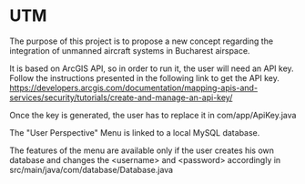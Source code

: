 # UTM

The purpose of this project is to propose a new concept regarding the integration of unmanned aircraft systems in Bucharest airspace.

It is based on ArcGIS API, so in order to run it, the user will need an API key. Follow the instructions presented in the following link to get the API key.
https://developers.arcgis.com/documentation/mapping-apis-and-services/security/tutorials/create-and-manage-an-api-key/

Once the key is generated, the user has to replace it in com/app/ApiKey.java

The "User Perspective" Menu is linked to a local MySQL database.

The features of the menu are available only if the user creates his own database and changes the \<username\> and \<password\> accordingly in src/main/java/com/database/Database.java
